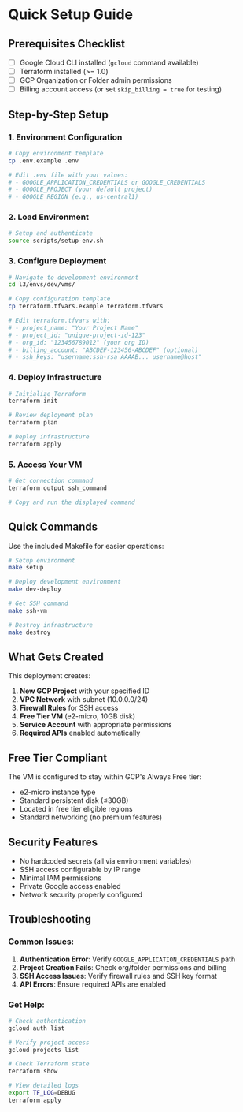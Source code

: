 # Quick Setup Guide

## Prerequisites Checklist

- [ ] Google Cloud CLI installed (`gcloud` command available)
- [ ] Terraform installed (>= 1.0)
- [ ] GCP Organization or Folder admin permissions
- [ ] Billing account access (or set `skip_billing = true` for testing)

## Step-by-Step Setup

### 1. Environment Configuration

```bash
# Copy environment template
cp .env.example .env

# Edit .env file with your values:
# - GOOGLE_APPLICATION_CREDENTIALS or GOOGLE_CREDENTIALS
# - GOOGLE_PROJECT (your default project)
# - GOOGLE_REGION (e.g., us-central1)
```

### 2. Load Environment

```bash
# Setup and authenticate
source scripts/setup-env.sh
```

### 3. Configure Deployment

```bash
# Navigate to development environment
cd l3/envs/dev/vms/

# Copy configuration template
cp terraform.tfvars.example terraform.tfvars

# Edit terraform.tfvars with:
# - project_name: "Your Project Name"
# - project_id: "unique-project-id-123"
# - org_id: "123456789012" (your org ID)
# - billing_account: "ABCDEF-123456-ABCDEF" (optional)
# - ssh_keys: "username:ssh-rsa AAAAB... username@host"
```

### 4. Deploy Infrastructure

```bash
# Initialize Terraform
terraform init

# Review deployment plan
terraform plan

# Deploy infrastructure
terraform apply
```

### 5. Access Your VM

```bash
# Get connection command
terraform output ssh_command

# Copy and run the displayed command
```

## Quick Commands

Use the included Makefile for easier operations:

```bash
# Setup environment
make setup

# Deploy development environment
make dev-deploy

# Get SSH command
make ssh-vm

# Destroy infrastructure
make destroy
```

## What Gets Created

This deployment creates:

1. **New GCP Project** with your specified ID
2. **VPC Network** with subnet (10.0.0.0/24)
3. **Firewall Rules** for SSH access
4. **Free Tier VM** (e2-micro, 10GB disk)
5. **Service Account** with appropriate permissions
6. **Required APIs** enabled automatically

## Free Tier Compliant

The VM is configured to stay within GCP's Always Free tier:
- e2-micro instance type
- Standard persistent disk (≤30GB)
- Located in free tier eligible regions
- Standard networking (no premium features)

## Security Features

- No hardcoded secrets (all via environment variables)
- SSH access configurable by IP range
- Minimal IAM permissions
- Private Google access enabled
- Network security properly configured

## Troubleshooting

### Common Issues:

1. **Authentication Error**: Verify `GOOGLE_APPLICATION_CREDENTIALS` path
2. **Project Creation Fails**: Check org/folder permissions and billing
3. **SSH Access Issues**: Verify firewall rules and SSH key format
4. **API Errors**: Ensure required APIs are enabled

### Get Help:

```bash
# Check authentication
gcloud auth list

# Verify project access  
gcloud projects list

# Check Terraform state
terraform show

# View detailed logs
export TF_LOG=DEBUG
terraform apply
```